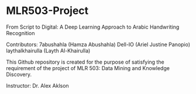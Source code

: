 # MLR503-Project

From Script to Digital: A Deep Learning Approach to Arabic Handwriting Recognition

Contributors: 
7abushahla (Hamza Abushahla)
Dell-IO (Ariel Justine Panopio)
laythalkhairulla (Layth Al-Khairulla)

This Github repository is created for the purpose of satisfying the requirement of the project of MLR 503: Data Mining and Knowledge Discovery. 

Instructor: Dr. Alex Aklson
